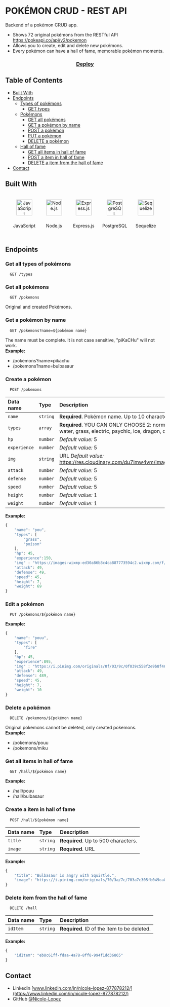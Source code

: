 # POKÉMON CRUD - REST API

Backend of a pokémon CRUD app.

+ Shows 72 original pokémons from the RESTful API https://pokeapi.co/api/v2/pokemon
+ Allows you to create, edit and delete new pokémons.
+ Every pokémon can have a hall of fame, memorable pokémon moments.

<div align="center">
  <h3>
    <a href="https://pokemon-api-crud.herokuapp.com">
      Deploy
    </a>
  </h3>
</div>

<!-- TABLE OF CONTENTS -->
## Table of Contents
- [Built With](#built-with)
- [Endpoints](#endpoints)
  - [Types of pokémons](#get-all-types-of-pokémons)
      - [GET types](#get-all-types-of-pokémons)
  - [Pokémons](#get-all-pokémons)
      - [GET all pokémons](#get-all-pokémons)
      - [GET a pokémon by name](#get-a-pokémon-by-name)
      - [POST a pokémon](#create-a-pokémon)	  
      - [PUT a pokémon](#edit-a-pokémon)
      - [DELETE a pokémon](#delete-a-pokémon)  
  - [Hall of fame](#get-all-items-in-hall-of-fame)
      - [GET all items in hall of fame](#get-all-items-in-hall-of-fame)
      - [POST a item in hall of fame](#create-a-item-in-hall-of-fame)
      - [DELETE a item from the hall of fame](#delete-item-from-the-hall-of-fame)
- [Contact](#contact)

## Built With
<div align="center">  
<span style="margin: 10px; display:inline-block">
<img style="margin: 10px" src="https://profilinator.rishav.dev/skills-assets/javascript-original.svg" alt="JavaScript" height="50" />  
<p>JavaScript</p>
</span>

<span style="margin: 10px; display:inline-block">
<img style="margin: 10px" src="https://profilinator.rishav.dev/skills-assets/nodejs-original-wordmark.svg" alt="Node.js" height="50" />  
<p>Node.js</p>
</span>

<span style="margin: 10px; display:inline-block">
<img style="margin: 10px" src="https://profilinator.rishav.dev/skills-assets/express-original-wordmark.svg" alt="Express.js" height="50" />  
<p>Express.js</p>
</span>

<span style="margin: 10px; display:inline-block">
<img style="margin: 10px" src="https://profilinator.rishav.dev/skills-assets/postgresql-original-wordmark.svg" alt="PostgreSQL" height="50" />  
<p>PostgreSQL</p>
</span>

<span style="margin: 10px; display:inline-block">
<img style="margin: 10px" src="https://seeklogo.com/images/S/sequelize-logo-9A5075DB9F-seeklogo.com.png" alt="Sequelize" height="50" />  
<p>Sequelize</p>
</span>
</div>

## Endpoints

### Get all types of pokémons

```http
  GET /types
```

### Get all pokémons

```http
  GET /pokemons
```
Original and created Pokémons.

### Get a pokémon by name

```http
  GET /pokemons?name=${pokémon name}
```
The name must be complete. It is not case sensitive, "piKaCHu" will not work.\
**Example:**
* /pokemons?name=pikachu
* /pokemons?name=bulbasaur

### Create a pokémon

```http
  POST /pokemons
```
| Data name | Type     | Description                       |
| :-------- | :------- | :-------------------------------- |
| `name`      | `string` | **Required**. Pokémon name. Up to 10 characters. |
| `types`      | `array` | **Required**. YOU CAN ONLY CHOOSE 2: normal, fighting, flying, poison, ground, rock, bug, ghost, steel, fire, water, grass, electric, psychic, ice, dragon, dark, fairy. |
| `hp`      | `number` | *Default value:* 5 |
| `experience`      | `number` | *Default value:* 5 |
| `img`      | `string` | URL *Default value:* https://res.cloudinary.com/du7lmw4vm/image/upload/v1660016735/FANpokemon/silhouette_htizmn.png |
| `attack`      | `number` | *Default value:* 5 |
| `defense`      | `number` | *Default value:* 5 |
| `speed`      | `number` | *Default value:* 5 |
| `height`      | `number` | *Default value:* 1 |
| `weight`      | `number` | *Default value:* 1 |

**Example:**
```jsx
{
	"name": "pou",
	"types": [
		"grass",
		"poison"
	],
	"hp": 45,
	"experience":150,	
	"img" : "https://images-wixmp-ed30a86b8c4ca887773594c2.wixmp.com/f/12df0740-88bb-4c8e-8494-5b30eeefadb9/d65m9e7-19f765af-b7ad-4f22-8a20-0688b915d6c9.png/v1/fill/w_338,h_301,strp/pou_png_by_maiiracat_d65m9e7-fullview.png?token=eyJ0eXAiOiJKV1QiLCJhbGciOiJIUzI1NiJ9.eyJzdWIiOiJ1cm46YXBwOjdlMGQxODg5ODIyNjQzNzNhNWYwZDQxNWVhMGQyNmUwIiwiaXNzIjoidXJuOmFwcDo3ZTBkMTg4OTgyMjY0MzczYTVmMGQ0MTVlYTBkMjZlMCIsIm9iaiI6W1t7ImhlaWdodCI6Ijw9MzAxIiwicGF0aCI6IlwvZlwvMTJkZjA3NDAtODhiYi00YzhlLTg0OTQtNWIzMGVlZWZhZGI5XC9kNjVtOWU3LTE5Zjc2NWFmLWI3YWQtNGYyMi04YTIwLTA2ODhiOTE1ZDZjOS5wbmciLCJ3aWR0aCI6Ijw9MzM4In1dXSwiYXVkIjpbInVybjpzZXJ2aWNlOmltYWdlLm9wZXJhdGlvbnMiXX0.2jGSfSbY9PSSl5XVNw696qqpTv92XvCUlmuIzIExmZ0",
	"attack": 49,
	"defense": 49,
	"speed": 45,
	"height": 7,
	"weight": 69
}
```
### Edit a pokémon

```http
  PUT /pokemons/${pokémon name}
```
**Example:**
```jsx
{
	"name": "pouu",
	"types": [
		"fire"
	],
	"hp": 45,
	"experience":895,
	"img" : "https://i.pinimg.com/originals/0f/03/9c/0f039c558f2e9b8f468797c68105dd9a.jpg",
	"attack": 49,
	"defense": 489,
	"speed": 45,
	"height": 7,
	"weight": 10
}
```

### Delete a pokémon

```http
  DELETE /pokemons/${pokémon name}
```
Original pokemons cannot be deleted, only created pokemons.\
**Example:**
* /pokemons/pouu
* /pokemons/miku

### Get all items in hall of fame

```http
  GET /hall/${pokémon name}
```
**Example:**
* /hall/pouu
* /hall/bulbasaur

### Create a item in hall of fame

```http
  POST /hall/${pokémon name}
```
| Data name | Type     | Description                       |
| :-------- | :------- | :-------------------------------- |
| `title`      | `string` | **Required**. Up to 500 characters. |
| `image`      | `string` |  **Required**. URL |

**Example:**
```jsx
{
	"title": "Bulbasaur is angry with Squirtle.",
	"image": "https://i.pinimg.com/originals/70/3a/7c/703a7c305fb049ca0f790da383fc9908.jpg"
}
```

### Delete item from the hall of fame

```http
  DELETE /hall
```
| Data name | Type     | Description                       |
| :-------- | :------- | :-------------------------------- |
| `idItem`      | `string` | **Required**. ID of the item to be deleted. |

**Example:**
```jsx
{
	"idItem": "eb8c61ff-fdaa-4a78-8ff8-994f1dd36865"
}
```



## Contact
- Linkedin [www.linkedin.com/in/nicole-lopez-877878212/](https://www.linkedin.com/in/nicole-lopez-877878212/)
- GitHub [@Nicole-Lopez](https://github.com/Nicole-Lopez)
